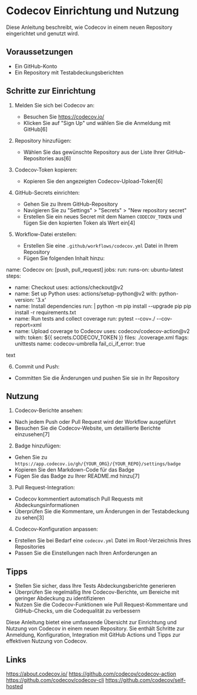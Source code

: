 # Codecov Einrichtung und Nutzung

Diese Anleitung beschreibt, wie Codecov in einem neuen Repository eingerichtet und genutzt wird.

## Voraussetzungen

- Ein GitHub-Konto
- Ein Repository mit Testabdeckungsberichten

## Schritte zur Einrichtung

1. Melden Sie sich bei Codecov an:
   - Besuchen Sie https://codecov.io/
   - Klicken Sie auf "Sign Up" und wählen Sie die Anmeldung mit GitHub[6]

2. Repository hinzufügen:
   - Wählen Sie das gewünschte Repository aus der Liste Ihrer GitHub-Repositories aus[6]

3. Codecov-Token kopieren:
   - Kopieren Sie den angezeigten Codecov-Upload-Token[6]

4. GitHub-Secrets einrichten:
   - Gehen Sie zu Ihrem GitHub-Repository
   - Navigieren Sie zu "Settings" > "Secrets" > "New repository secret"
   - Erstellen Sie ein neues Secret mit dem Namen `CODECOV_TOKEN` und fügen Sie den kopierten Token als Wert ein[4]

5. Workflow-Datei erstellen:
   - Erstellen Sie eine `.github/workflows/codecov.yml` Datei in Ihrem Repository
   - Fügen Sie folgenden Inhalt hinzu:

name: Codecov
on: [push, pull_request]
jobs:
run:
runs-on: ubuntu-latest
steps:
- name: Checkout
uses: actions/checkout@v2
- name: Set up Python
uses: actions/setup-python@v2
with:
python-version: '3.x'
- name: Install dependencies
run: |
python -m pip install --upgrade pip
pip install -r requirements.txt
- name: Run tests and collect coverage
run: pytest --cov=./ --cov-report=xml
- name: Upload coverage to Codecov
uses: codecov/codecov-action@v2
with:
token: ${{ secrets.CODECOV_TOKEN }}
files: ./coverage.xml
flags: unittests
name: codecov-umbrella
fail_ci_if_error: true

text

6. Commit und Push:
- Committen Sie die Änderungen und pushen Sie sie in Ihr Repository

## Nutzung

1. Codecov-Berichte ansehen:
- Nach jedem Push oder Pull Request wird der Workflow ausgeführt
- Besuchen Sie die Codecov-Website, um detaillierte Berichte einzusehen[7]

2. Badge hinzufügen:
- Gehen Sie zu `https://app.codecov.io/gh/{YOUR_ORG}/{YOUR_REPO}/settings/badge`
- Kopieren Sie den Markdown-Code für das Badge
- Fügen Sie das Badge zu Ihrer README.md hinzu[7]

3. Pull Request-Integration:
- Codecov kommentiert automatisch Pull Requests mit Abdeckungsinformationen
- Überprüfen Sie die Kommentare, um Änderungen in der Testabdeckung zu sehen[3]

4. Codecov-Konfiguration anpassen:
- Erstellen Sie bei Bedarf eine `codecov.yml` Datei im Root-Verzeichnis Ihres Repositories
- Passen Sie die Einstellungen nach Ihren Anforderungen an

## Tipps

- Stellen Sie sicher, dass Ihre Tests Abdeckungsberichte generieren
- Überprüfen Sie regelmäßig Ihre Codecov-Berichte, um Bereiche mit geringer Abdeckung zu identifizieren
- Nutzen Sie die Codecov-Funktionen wie Pull Request-Kommentare und GitHub-Checks, um die Codequalität zu verbessern

Diese Anleitung bietet eine umfassende Übersicht zur Einrichtung und Nutzung von Codecov in einem neuen Repository. Sie enthält Schritte zur Anmeldung, Konfiguration, Integration mit GitHub Actions und Tipps zur effektiven Nutzung von Codecov.

## Links
https://about.codecov.io/
https://github.com/codecov/codecov-action
https://github.com/codecov/codecov-cli
https://github.com/codecov/self-hosted

